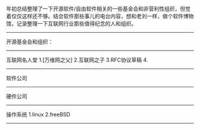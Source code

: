 年初总结整理了一下开源软件/自由软件相关的一些基金会和非营利性组织，但觉着仅仅这样还不够。结合软件那些事儿的电台内容，想和老刘一样，做个软件博物馆，记录整理一下互联网行业那些值得纪念的人和组织。

----

开源基金会和组织：

----

互联网名人堂
1.[万维网之父]
2.互联网之子
3.RFC协议草稿
4.

----

软件公司

----

硬件公司



----


操作系统
1.linux
2.freeBSD

----

